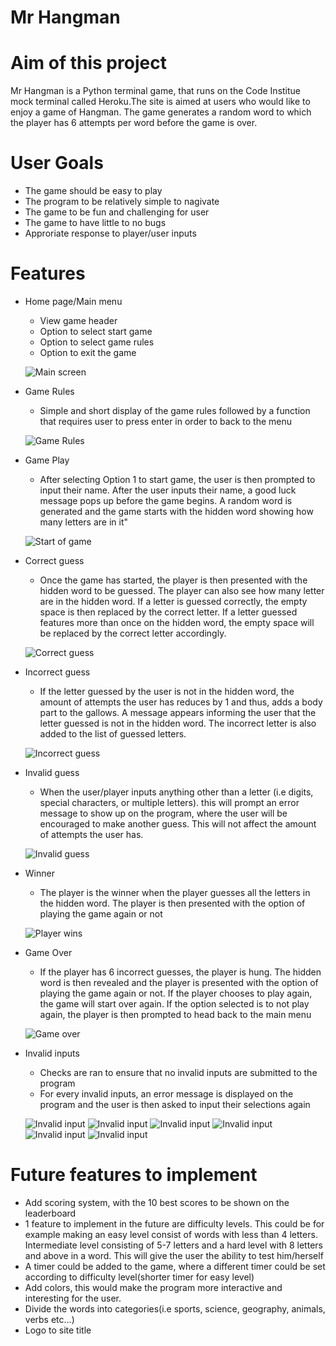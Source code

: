 # Mr Hangman 

# Aim of this project

Mr Hangman is a Python terminal game, that runs on the Code Institue mock terminal called Heroku.The site is aimed at users who would like to enjoy a game of Hangman. The game generates a random word to which the player has 6 attempts per word before the game is over.


# User Goals 

* The game should be easy to play
* The program to be relatively simple to nagivate
* The game to be fun and challenging for user
* The game to have little to no bugs
* Approriate response to player/user inputs

# **Features** #

* Home page/Main menu
  * View game header
  * Option to select start game
  * Option to select game rules
  * Option to exit the game

  ![Main screen](/screenshots/Main%20menu.png) 

* Game Rules
  * Simple and short display of the game rules followed by a function that requires user to press enter 
  in order to back to the menu

  ![Game Rules](/screenshots/Game%20Rules.png)

* Game Play
  * After selecting Option 1 to start game, the user is then prompted to input their name. After the user inputs their
  name, a good luck message pops up before the game begins. A random word is generated and the game starts with the hidden word showing how many letters are in it"

  ![Start of game](/screenshots/Game%20play.png)

* Correct guess
  * Once the game has started, the player is then presented with the hidden word to be guessed. The player can also see
  how many letter are in the hidden word. If a letter is guessed correctly, the empty space is then replaced by the correct letter. If a letter guessed features more than once on the hidden word, the empty space will be replaced by the correct letter accordingly.


  ![Correct guess](/screenshots/Correct%20guess.png)


* Incorrect guess 
  * If the letter guessed by the user is not in the hidden word, the amount of attempts the user has reduces by 1 
  and thus, adds a body part to the gallows. A message appears informing the user that the letter guessed is not in the hidden word. The incorrect letter is also added to the list of guessed letters.


  ![Incorrect guess](/screenshots/Incorrect%20guess.png)


* Invalid guess
  * When the user/player inputs anything other than a letter (i.e digits, special characters, or multiple letters). this will prompt an error message to show up on the program, where the user will be encouraged to make another guess.
  This will not affect the amount of attempts the user has.


  ![Invalid guess](/screenshots/Invalid%20guess.png)

* Winner 
  * The player is the winner when the player guesses all the letters in the hidden word. The player is then presented with the option of playing the game again or not


  ![Player wins](/screenshots/Player%20wins.png)


* Game Over 
  * If the player has 6 incorrect guesses, the player is hung. The hidden word is then revealed and the player is presented with the option of playing the game again or not. If the player chooses to play again, the game will start over again. If the option selected is to not play again, the player is then prompted to head back to the main menu


  ![Game over](/screenshots/Game%20over.png)

* Invalid inputs
  * Checks are ran to ensure that no invalid inputs are submitted to the program
  * For every invalid inputs, an error message is displayed on the program and the user is then asked to input their selections again


  ![Invalid input](/screenshots/Invalid%20input%201.png)
  ![Invalid input](/screenshots/invalid%20input%202.png)
  ![Invalid input](/screenshots/Invalid%20input%203.png)
  ![Invalid input](/screenshots/Invalid%20input%204.png)
  ![Invalid input](/screenshots/Invalid%20input%205.png)
  ![Invalid input](/screenshots/Invalid%20input%206.png)

# Future features to implement 

* Add scoring system, with the 10 best scores to be shown on the leaderboard
* 1 feature to implement in the future are difficulty levels. This could be for example making an easy level consist of words with less than 4 letters. Intermediate level consisting of 5-7 letters and a hard level with 8 letters and above in a word. This will give the user the ability to test him/herself
* A timer could be added to the game, where a different timer could be set according to difficulty level(shorter timer for easy level)
* Add colors, this would make the program more interactive and interesting for the user.
* Divide the words into categories(i.e sports, science, geography, animals, verbs etc...)
* Logo to site title





